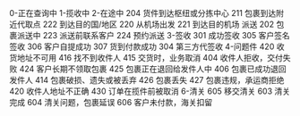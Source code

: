 0-正在查询中
1-揽收中
2-在途中
 204  货件到达枢纽或分拣中心
 211  包裹到达附近代取点
 222	到达目的国/地区
 220	从机场出发
 221	到达目的机场
派送
 202	包裹派送中
 223	派送前联系客户
 224	预约派送
3-签收
 301	成功签收
 305	客户签名签收
 306	客户自提成功
 307	货到付款成功
 304	第三方代签收
4-问题件
 420	收货地址不可用
 416	找不到收件人
 415	交货时，业务取消
 404	收件人拒收，交付失败
 424	客户长期不领取包裹
 425	包裹正在退回给发件人中
 406	包裹已成功退回发件人
 414	包裹破损、遗失或被丢弃
 426	包裹丢失
 427	包裹违规，承运商拒绝
 420	收件人地址不正确
 430	订单在揽件前被取消
6-清关
 605	移交清关
 603	清关完成
 604	清关问题，包裹延误
 606	客户未付款，海关扣留
